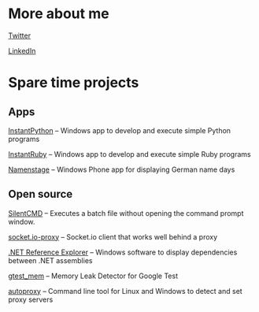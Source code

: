 # More about me
[Twitter](https://twitter.com/sbrenner)

[LinkedIn](https://www.linkedin.com/in/stephanbrenner)

# Spare time projects

## Apps
[InstantPython](https://www.microsoft.com/en-us/p/instantpython/9wzdncrdc1w5) &#8211; Windows app to develop and execute simple Python programs

[InstantRuby](https://www.microsoft.com/en-us/store/p/instantruby/9wzdncrdc1w3) &#8211; Windows app to develop and execute simple Ruby programs  

[Namenstage](https://www.microsoft.com/en-us/store/p/namenstage/9nblggh0jvzp) &#8211; Windows Phone app for displaying German name days

## Open source

[SilentCMD](https://github.com/stbrenner/SilentCMD) &#8211; Executes a batch file without opening the command prompt window.

[socket.io-proxy](https://github.com/stbrenner/socket.io-proxy) &#8211; Socket.io client that works well behind a proxy

[.NET Reference Explorer](https://github.com/stbrenner/RefExplorer) &#8211; Windows software to display dependencies between .NET assemblies

[gtest_mem](https://github.com/stbrenner/gtest_mem) &#8211; Memory Leak Detector for Google Test

[autoproxy](https://github.com/stbrenner/autoproxy) &#8211; Command line tool for Linux and Windows to detect and set proxy servers

<br><br><br><br><br>

